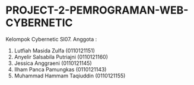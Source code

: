 # PROJECT-2-PEMROGRAMAN-WEB-CYBERNETIC
Kelompok Cybernetic SI07. Anggota :
1. Lutfiah Masida Zulfa (0110121151)
2. Anyelir Salsabila Putriajni (0110121160)
3. Jessica Anggraeni (0110121145)
4. Ilham Panca Pamungkas (0110121143)
5. Muhammad Hammam Taqiuddin (0110121155)
